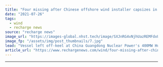 ```yaml
---
title: "Four missing after Chinese offshore wind installer capsizes in monopile collision"
date: "2021-07-26"
tags: 
  - wind
  - recharge news
source: "recharge news"
image_url: "https://images-global.nhst.tech/image/SXJnRG4vNjhUazREMFdxUUsxdUV3TXF4R1lPL1c5MVFCRzJLSFVPNVQyaz0=/nhst/binary/40ba03dd3ea518b0a672eb880868ae51"
image_fp: "/assets/img/post_thumbnails/7.jpg"
lead: "Vessel left off-keel at China Guangdong Nuclear Power's 400MW Huizhou offshore wind project under construction in the South China Sea"
article_url: "https://www.rechargenews.com/wind/four-missing-after-chinese-offshore-wind-installer-capsizes-in-monopile-collision/2-1-1044442"
---
```


---
